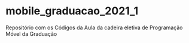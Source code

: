 # mobile_graduacao_2021_1
Repositório com os Códigos da Aula da cadeira eletiva de Programação Móvel da Graduação
